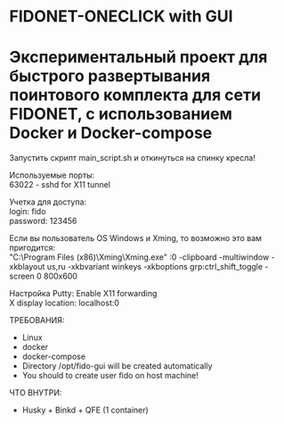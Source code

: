 # FIDONET-ONECLICK with GUI
# Экспериментальный проект для быстрого развертывания поинтового комплекта для сети FIDONET, с использованием Docker и Docker-compose

Запустить скрипт main_script.sh и откинуться на спинку кресла!  

Используемые порты:  
63022 - sshd for X11 tunnel  

Учетка для доступа:  
login: fido  
password: 123456  

Если вы пользователь OS Windows и Xming, то возможно это вам пригодится:  
"C:\Program Files (x86)\Xming\Xming.exe" :0 -clipboard -multiwindow -xkblayout us,ru -xkbvariant winkeys -xkboptions grp:ctrl_shift_toggle -screen 0 800x600  

Настройка Putty:
Enable X11 forwarding  
X display location: localhost:0  

ТРЕБОВАНИЯ:

- Linux
- docker
- docker-compose
- Directory /opt/fido-gui will be created automatically
- You should to create user fido on host machine!

ЧТО ВНУТРИ:
- Husky + Binkd + QFE (1 container)
